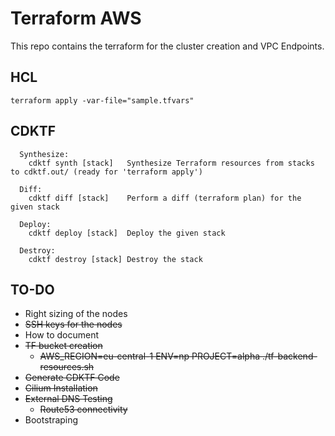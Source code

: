 # Terraform AWS

This repo contains the terraform for the cluster creation and VPC Endpoints.

## HCL

`terraform apply -var-file="sample.tfvars"`

## CDKTF

```
  Synthesize:
    cdktf synth [stack]   Synthesize Terraform resources from stacks to cdktf.out/ (ready for 'terraform apply')

  Diff:
    cdktf diff [stack]    Perform a diff (terraform plan) for the given stack

  Deploy:
    cdktf deploy [stack]  Deploy the given stack

  Destroy:
    cdktf destroy [stack] Destroy the stack
```

## TO-DO

- Right sizing of the nodes
- ~~SSH keys for the nodes~~
- How to document
- ~~TF bucket creation~~
    - ~~AWS_REGION=eu-central-1 ENV=np PROJECT=alpha ./tf-backend-resources.sh~~
- ~~Generate CDKTF Code~~
- ~~Cilium Installation~~
- ~~External DNS Testing~~
    - ~~Route53 connectivity~~
- Bootstraping